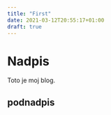```yaml
---
title: "First"
date: 2021-03-12T20:55:17+01:00
draft: true
---
```


# Nadpis

Toto je moj blog.

## podnadpis

